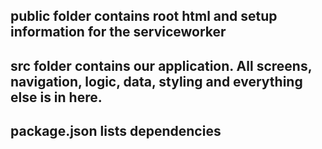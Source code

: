 ## public folder contains root html and setup information for the serviceworker

## src folder contains our application. All screens, navigation, logic, data, styling and everything else is in here.

## package.json lists dependencies